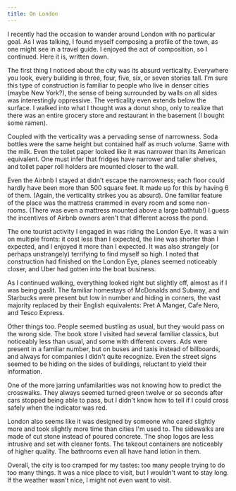 ```yaml
---
title: On London
---
```


I recently had the occasion to wander around London with no particular goal. As I was talking, I found myself composing a profile of the town, as one might see in a travel guide. I enjoyed the act of composition, so I continued. Here it is, written down. 

The first thing I noticed about the city was its absurd verticality. Everywhere you look, every building is three, four, five, six, or seven stories tall. I'm sure this type of construction is familiar to people who live in denser cities (maybe New York?), the sense of being surrounded by walls on all sides was interestingly oppressive. The verticality even extends below the surface. I walked into what I thought was a donut shop, only to realize that there was an entire grocery store and restaurant in the basement (I bought some ramen).

Coupled with the verticality was a pervading sense of narrowness. Soda bottles were the same height but contained half as much volume. Same with the milk. Even the toilet paper looked like it was narrower than its American equivalent. One must infer that fridges have narrower and taller shelves, and toilet paper roll holders are mounted closer to the wall.

Even the Airbnb I stayed at didn't escape the narrowness; each floor could hardly have been more than 500 square feet. It made up for this by having 6 of them. (Again, the verticality strikes you as absurd). One familiar feature of the place was the mattress crammed in every room and some non-rooms. (There was even a mattress mounted above a large bathtub!) I guess the incentives of Airbnb owners aren't that different across the pond.

The one tourist activity I engaged in was riding the London Eye. It was a win on multiple fronts: it cost less than I expected, the line was shorter than I expected, and I enjoyed it more than I expected. It was also strangely (or perhaps unstrangely) terrifying to find myself so high. I noted that construction had finished on the London Eye, planes seemed noticeably closer, and Uber had gotten into the boat business. 

As I continued walking, everything looked right but slightly off, almost as if I was being gaslit. The familiar homestays of McDonalds and Subway, and Starbucks were present but low in number and hiding in corners, the vast majority replaced by their English equivalents: Pret A Manger, Cafe Nero, and Tesco Express.

Other things too. People seemed bustling as usual, but they would pass on the wrong side. The book store I visited had several familiar classics, but noticeably less than usual, and some with different covers. Ads were present in a familiar number, but on buses and taxis instead of billboards, and always for companies I didn't quite recognize. Even the street signs seemed to be hiding on the sides of buildings, reluctant to yield their information.

One of the more jarring unfamilarities was not knowing how to predict the crosswalks. They always seemed turned green twelve or so seconds after cars stopped being able to pass, but I didn't know how to tell if I could cross safely when the indicator was red.

London also seems like it was designed by someone who cared slightly more and took slightly more time than cities I'm used to. The sidewalks are made of cut stone instead of poured concrete. The shop logos are less intrusive and set with cleaner fonts. The takeout containers are noticeably of higher quality. The bathrooms even all have hand lotion in them.

Overall, the city is too cramped for my tastes: too many people trying to do too many things. It was a nice place to visit, but I wouldn't want to stay long. If the weather wasn't nice, I might not even want to visit.
